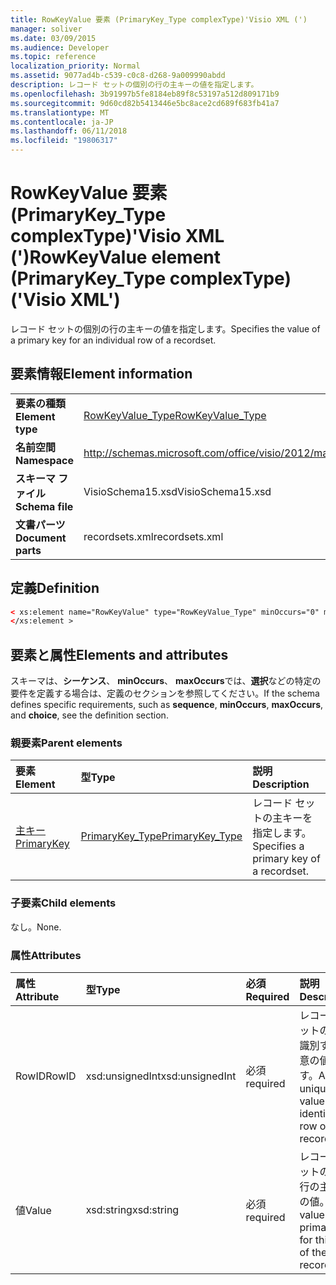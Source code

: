 ```yaml
---
title: RowKeyValue 要素 (PrimaryKey_Type complexType)'Visio XML (')
manager: soliver
ms.date: 03/09/2015
ms.audience: Developer
ms.topic: reference
localization_priority: Normal
ms.assetid: 9077ad4b-c539-c0c8-d268-9a009990abdd
description: レコード セットの個別の行の主キーの値を指定します。
ms.openlocfilehash: 3b91997b5fe8184eb89f8c53197a512d809171b9
ms.sourcegitcommit: 9d60cd82b5413446e5bc8ace2cd689f683fb41a7
ms.translationtype: MT
ms.contentlocale: ja-JP
ms.lasthandoff: 06/11/2018
ms.locfileid: "19806317"
---
```

# <a name="rowkeyvalue-element-primarykeytype-complextype-visio-xml"></a><span data-ttu-id="6cd2d-103">RowKeyValue 要素 (PrimaryKey_Type complexType)'Visio XML (')</span><span class="sxs-lookup"><span data-stu-id="6cd2d-103">RowKeyValue element (PrimaryKey_Type complexType) ('Visio XML')</span></span>

<span data-ttu-id="6cd2d-104">レコード セットの個別の行の主キーの値を指定します。</span><span class="sxs-lookup"><span data-stu-id="6cd2d-104">Specifies the value of a primary key for an individual row of a recordset.</span></span>
  
## <a name="element-information"></a><span data-ttu-id="6cd2d-105">要素情報</span><span class="sxs-lookup"><span data-stu-id="6cd2d-105">Element information</span></span>

|||
|:-----|:-----|
|<span data-ttu-id="6cd2d-106">**要素の種類**</span><span class="sxs-lookup"><span data-stu-id="6cd2d-106">**Element type**</span></span> <br/> |[<span data-ttu-id="6cd2d-107">RowKeyValue_Type</span><span class="sxs-lookup"><span data-stu-id="6cd2d-107">RowKeyValue_Type</span></span>](rowkeyvalue_type-complextypevisio-xml.md) <br/> |
|<span data-ttu-id="6cd2d-108">**名前空間**</span><span class="sxs-lookup"><span data-stu-id="6cd2d-108">**Namespace**</span></span> <br/> |http://schemas.microsoft.com/office/visio/2012/main  <br/> |
|<span data-ttu-id="6cd2d-109">**スキーマ ファイル**</span><span class="sxs-lookup"><span data-stu-id="6cd2d-109">**Schema file**</span></span> <br/> |<span data-ttu-id="6cd2d-110">VisioSchema15.xsd</span><span class="sxs-lookup"><span data-stu-id="6cd2d-110">VisioSchema15.xsd</span></span>  <br/> |
|<span data-ttu-id="6cd2d-111">**文書パーツ**</span><span class="sxs-lookup"><span data-stu-id="6cd2d-111">**Document parts**</span></span> <br/> |<span data-ttu-id="6cd2d-112">recordsets.xml</span><span class="sxs-lookup"><span data-stu-id="6cd2d-112">recordsets.xml</span></span>  <br/> |
   
## <a name="definition"></a><span data-ttu-id="6cd2d-113">定義</span><span class="sxs-lookup"><span data-stu-id="6cd2d-113">Definition</span></span>

```XML
< xs:element name="RowKeyValue" type="RowKeyValue_Type" minOccurs="0" maxOccurs="unbounded" >
</xs:element >
```

## <a name="elements-and-attributes"></a><span data-ttu-id="6cd2d-114">要素と属性</span><span class="sxs-lookup"><span data-stu-id="6cd2d-114">Elements and attributes</span></span>

<span data-ttu-id="6cd2d-115">スキーマは、**シーケンス**、 **minOccurs**、 **maxOccurs**では、**選択**などの特定の要件を定義する場合は、定義のセクションを参照してください。</span><span class="sxs-lookup"><span data-stu-id="6cd2d-115">If the schema defines specific requirements, such as **sequence**, **minOccurs**, **maxOccurs**, and **choice**, see the definition section.</span></span> 
  
### <a name="parent-elements"></a><span data-ttu-id="6cd2d-116">親要素</span><span class="sxs-lookup"><span data-stu-id="6cd2d-116">Parent elements</span></span>

|<span data-ttu-id="6cd2d-117">**要素**</span><span class="sxs-lookup"><span data-stu-id="6cd2d-117">**Element**</span></span>|<span data-ttu-id="6cd2d-118">**型**</span><span class="sxs-lookup"><span data-stu-id="6cd2d-118">**Type**</span></span>|<span data-ttu-id="6cd2d-119">**説明**</span><span class="sxs-lookup"><span data-stu-id="6cd2d-119">**Description**</span></span>|
|:-----|:-----|:-----|
|[<span data-ttu-id="6cd2d-120">主キー</span><span class="sxs-lookup"><span data-stu-id="6cd2d-120">PrimaryKey</span></span>](primarykey-element-datarecordset_type-complextypevisio-xml.md) <br/> |[<span data-ttu-id="6cd2d-121">PrimaryKey_Type</span><span class="sxs-lookup"><span data-stu-id="6cd2d-121">PrimaryKey_Type</span></span>](primarykey_type-complextypevisio-xml.md) <br/> |<span data-ttu-id="6cd2d-122">レコード セットの主キーを指定します。</span><span class="sxs-lookup"><span data-stu-id="6cd2d-122">Specifies a primary key of a recordset.</span></span>  <br/> |
   
### <a name="child-elements"></a><span data-ttu-id="6cd2d-123">子要素</span><span class="sxs-lookup"><span data-stu-id="6cd2d-123">Child elements</span></span>

<span data-ttu-id="6cd2d-124">なし。</span><span class="sxs-lookup"><span data-stu-id="6cd2d-124">None.</span></span>
  
### <a name="attributes"></a><span data-ttu-id="6cd2d-125">属性</span><span class="sxs-lookup"><span data-stu-id="6cd2d-125">Attributes</span></span>

|<span data-ttu-id="6cd2d-126">**属性**</span><span class="sxs-lookup"><span data-stu-id="6cd2d-126">**Attribute**</span></span>|<span data-ttu-id="6cd2d-127">**型**</span><span class="sxs-lookup"><span data-stu-id="6cd2d-127">**Type**</span></span>|<span data-ttu-id="6cd2d-128">**必須**</span><span class="sxs-lookup"><span data-stu-id="6cd2d-128">**Required**</span></span>|<span data-ttu-id="6cd2d-129">**説明**</span><span class="sxs-lookup"><span data-stu-id="6cd2d-129">**Description**</span></span>|<span data-ttu-id="6cd2d-130">**使用可能な値**</span><span class="sxs-lookup"><span data-stu-id="6cd2d-130">**Possible values**</span></span>|
|:-----|:-----|:-----|:-----|:-----|
|<span data-ttu-id="6cd2d-131">RowID</span><span class="sxs-lookup"><span data-stu-id="6cd2d-131">RowID</span></span>  <br/> |<span data-ttu-id="6cd2d-132">xsd:unsignedInt</span><span class="sxs-lookup"><span data-stu-id="6cd2d-132">xsd:unsignedInt</span></span>  <br/> |<span data-ttu-id="6cd2d-133">必須</span><span class="sxs-lookup"><span data-stu-id="6cd2d-133">required</span></span>  <br/> |<span data-ttu-id="6cd2d-134">レコード セットの行を識別する一意の値です。</span><span class="sxs-lookup"><span data-stu-id="6cd2d-134">A unique value that identifies a row of a recordset.</span></span>  <br/> |<span data-ttu-id="6cd2d-135">Xsd:unsignedInt の値を入力します。</span><span class="sxs-lookup"><span data-stu-id="6cd2d-135">Values of the xsd:unsignedInt type.</span></span>  <br/> |
|<span data-ttu-id="6cd2d-136">値</span><span class="sxs-lookup"><span data-stu-id="6cd2d-136">Value</span></span>  <br/> |<span data-ttu-id="6cd2d-137">xsd:string</span><span class="sxs-lookup"><span data-stu-id="6cd2d-137">xsd:string</span></span>  <br/> |<span data-ttu-id="6cd2d-138">必須</span><span class="sxs-lookup"><span data-stu-id="6cd2d-138">required</span></span>  <br/> |<span data-ttu-id="6cd2d-139">レコード セットのこの行の主キーの値。</span><span class="sxs-lookup"><span data-stu-id="6cd2d-139">The value of the primary key for this row of the recordset.</span></span>  <br/> |<span data-ttu-id="6cd2d-140">Xsd:string の値を入力します。</span><span class="sxs-lookup"><span data-stu-id="6cd2d-140">Values of the xsd:string type.</span></span>  <br/> |
   

